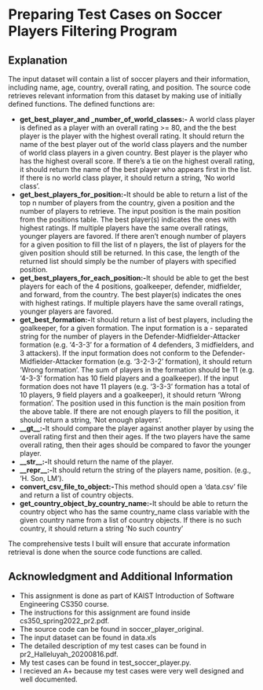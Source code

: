 <h1>Preparing Test Cases on Soccer Players Filtering Program</h1>

<h2>Explanation</h2>
<p>The input dataset will contain a list of soccer players and their information, including name, age, country, overall rating, and position. The
source code retrieves relevant information from this dataset by making use of initially defined functions. The defined functions are:</p>
<ul>
  <li><strong>get_best_player_and _number_of_world_classes:-</strong> A world class player is defined as a player with an overall rating >= 80, and the the best player is the player with the highest overall rating. It should return the name of the best player out of the world class players and the number of world class players in a given country. Best player is the player who has the highest overall score. If there’s a tie on the highest overall rating, it should return the name of the best player who appears first in the list. If there is no world class player, it should return a string, ‘No world class’.</li>
     <li><strong>get_best_players_for_position:-</strong>It should be able to return a list of the top n number of players from the country, given a position and the number of players to retrieve. The input position is the main position from the positions table. The best player(s) indicates the ones with highest ratings. If multiple players have the same overall ratings, younger players are favored. If there aren’t enough number of players for a given position to fill the list of n players, the list of players for the given position should still be returned. In this case, the length of the returned list should simply be the number of players with specified position.</li>
   <li><strong>get_best_players_for_each_position:-</strong>It should be able to get the best players for each of the 4 positions, goalkeeper, defender, midfielder, and forward, from the country. The best player(s) indicates the ones with highest ratings. If multiple players have the same overall ratings, younger players are favored.</li>
   <li><strong>get_best_formation:-</strong>It should return a list of best players, including the goalkeeper, for a given formation. The input formation is a - separated string for the number of players in the Defender-Midfielder-Attacker formation (e.g. ‘4-3-3’ for a formation of 4 defenders, 3 midfielders, and 3 attackers). If the input formation does not conform to the Defender-Midfielder-Attacker formation (e.g. ‘3-2-3-2’ formation), it should return ‘Wrong formation’. The sum of players in the formation should be 11 (e.g. ‘4-3-3’ formation has 10 field players and a goalkeeper). If the input formation does not have 11 players (e.g. ‘3-3-3’ formation has a total of 10 players, 9 field players and a goalkeeper), it should return ‘Wrong formation’. The position used in this function is the main position from the above table. If there are not enough players to fill the position, it should return a string, ‘Not enough players’.</li>
  <li><strong>__gt__:-</strong>It should compare the player against another player by using the overall rating first and then their ages. If the two players have the same overall rating, then their ages should be compared to favor the younger player.</li>
  <li><strong>__str__:-</strong>It should return the name of the player.</li>
   <li><strong>__repr__:-</strong>It should return the string of the players name, position. (e.g., ‘H. Son, LM’).</li>
   <li><strong>convert_csv_file_to_object:-</strong>This method should open a ‘data.csv’ file and return a list of country objects.</li>
   <li><strong>get_country_object_by_country_name:-</strong>It should be able to return the country object who has the same country_name class variable with the given country name from a list of country objects. If there is no such country, it should return a string ‘No such country’</li>

  
</ul>
<p> The comprehensive tests I built will ensure that accurate information retrieval is done when the source code functions are called.</p>


<h2>Acknowledgment and Additional Information</h2>
 
<ul>
  <li>This assignment is done as part of KAIST Introduction of Software Engineering CS350 course.</li>
  <li>The instructions for this assignment are found inside cs350_spring2022_pr2.pdf.</li>
  <li>The source code can be found in soccer_player_original.</li>
  <li>The input dataset can be found in data.xls</li>
  <li>The detailed description of my test cases can be found in pr2_Halleluyah_20200816.pdf.</li>
  <li>My test cases can be found in test_soccer_player.py.</li>
  <li>I recieved an A+ because my test cases were very well designed and well documented.</li>
</ul>
